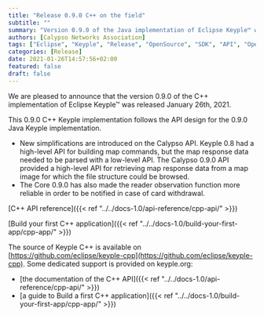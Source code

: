 ```yaml
---
title: "Release 0.9.0 C++ on the field"
subtitle: ""
summary: "Version 0.9.0 of the Java implementation of Eclipse Keyple™ was released January 26, 2021."
authors: [Calypso Networks Association]
tags: ["Eclipse", "Keyple", "Release", "OpenSource", "SDK", "API", "OpenSolutions", "Ticketing", "MaaS", "CNA"]
categories: [Release]
date: 2021-01-26T14:57:56+02:00
featured: false
draft: false
---
```


We are pleased to announce that the version 0.9.0 of the C++ implementation of Eclipse Keyple™ was released January 26th, 2021.

This 0.9.0 C++ Keyple implementation follows the API design for the 0.9.0 Java Keyple implementation.
 - New simplifications are introduced on the Calypso API. Keyple 0.8 had a high-level API for building map commands, but the map response data needed to be parsed with a low-level API. The Calypso 0.9.0 API provided a high-level API for retrieving map response data from a map image for which the file structure could be browsed.
 - The Core 0.9.0 has also made the reader observation function more reliable in order to be notified in case of card withdrawal.  

[C++ API reference]({{< ref "../../docs-1.0/api-reference/cpp-api/" >}})

[Build your first C++ application]({{< ref "../../docs-1.0/build-your-first-app/cpp-app/" >}})


The source of Keyple C++ is available on [https://github.com/eclipse/keyple-cpp](https://github.com/eclipse/keyple-cpp).
Some dedicated support is provided on keyple.org:
 - [the documentation of the C++ API]({{< ref "../../docs-1.0/api-reference/cpp-api/" >}})
 - [a guide to Build a first C++ application]({{< ref "../../docs-1.0/build-your-first-app/cpp-app/" >}})
